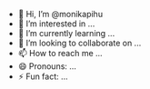 - 👋 Hi, I’m @monikapihu
- 👀 I’m interested in ...
- 🌱 I’m currently learning ...
- 💞️ I’m looking to collaborate on ...
- 📫 How to reach me ...
- 😄 Pronouns: ...
- ⚡ Fun fact: ...

<!---
monikapihu/monikapihu is a ✨ special ✨ repository because its `README.md` (this file) appears on your GitHub profile.
You can click the Preview link to take a look at your changes.
--->
